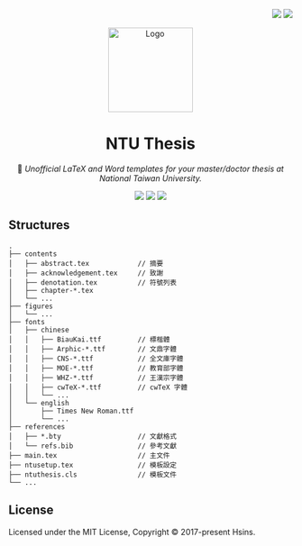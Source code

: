 <div align="right">

![](https://img.shields.io/badge/Platform-Windows%20%7C%20macOS%20%7C%20Linux-lightgrey.svg?style=flat-square)
[![](https://img.shields.io/github/license/Hsins/NTU-Thesis.svg?style=flat-square)](./LICENSE)

</div>

<div align="center">

<img src="https://user-images.githubusercontent.com/26391143/70843292-e7a5f080-1e6a-11ea-8f58-5585b1ced32b.png" alt="Logo" height="150px">

# NTU Thesis

📖 _Unofficial LaTeX and Word templates for your master/doctor thesis at National Taiwan University._

![](https://img.shields.io/badge/LaTeX%202%CE%B5-3.14159265-blueviolet?logo=latex&style=flat-square)
[![](https://img.shields.io/badge/GitHub%20Actions%20-Open%20as%20Template-2088ff?logo=github-actions&style=flat-square)](https://github.com/Hsins/NTU-Thesis-CI/)
[![](https://img.shields.io/badge/Overleaf%20-Open%20as%20Template-46a247?logo=overleaf&style=flat-square)](https://www.overleaf.com/latex/templates/national-taiwan-university-thesis-template/hvfybyfxgztt)

</div>

## Structures

```
.
├── contents
│   ├── abstract.tex            // 摘要
│   ├── acknowledgement.tex     // 致謝
│   ├── denotation.tex          // 符號列表
│   ├── chapter-*.tex
│   └── ...
├── figures
│   └── ...
├── fonts
│   ├── chinese
│   │   ├── BiauKai.ttf         // 標楷體
│   │   ├── Arphic-*.ttf        // 文鼎字體
│   │   ├── CNS-*.ttf           // 全文庫字體
│   │   ├── MOE-*.ttf           // 教育部字體
│   │   ├── WHZ-*.ttf           // 王漢宗字體
│   │   ├── cwTeX-*.ttf         // cwTeX 字體
│   │   └── ...
│   └── english
│       ├── Times New Roman.ttf
│       └── ...
├── references
│   ├── *.bty                   // 文獻格式
│   └── refs.bib                // 參考文獻
├── main.tex                    // 主文件
├── ntusetup.tex                // 模板設定
├── ntuthesis.cls               // 模板文件
└── ...
```


## License

Licensed under the MIT License, Copyright © 2017-present Hsins.
